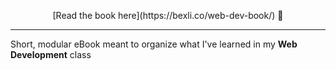 <p align="center">
    [Read the book here](https://bexli.co/web-dev-book/) 📖
</p>

---

Short, modular eBook meant to organize what I've learned in my **Web Development** class